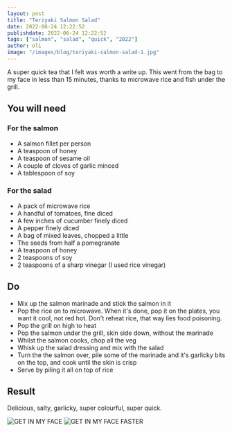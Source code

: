 ```yaml
---
layout: post
title: "Teriyaki Salmon Salad"
date: 2022-06-24 12:22:52
publishdate: 2022-06-24 12:22:52
tags: ["salmon", "salad", "quick", "2022"]
author: oli
image: "/images/blog/teriyaki-salmon-salad-1.jpg"
---
```


A super quick tea that I felt was worth a write up.  This went from the bag to my face in less than 15 minutes, thanks to microwave rice and fish under the grill.

## You will need

### For the salmon

* A salmon fillet per person
* A teaspoon of honey
* A teaspoon of sesame oil
* A couple of cloves of garlic minced
* A tablespoon of soy

### For the salad

* A pack of microwave rice
* A handful of tomatoes, fine diced
* A few inches of cucumber finely diced
* A pepper finely diced
* A bag of mixed leaves, chopped a little
* The seeds from half a pomegranate
* A teaspoon of honey
* 2 teaspoons of soy
* 2 teaspoons of a sharp vinegar (I used rice vinegar)

## Do

* Mix up the salmon marinade and stick the salmon in it
* Pop the rice on to microwave.  When it's done, pop it on the plates, you want it cool, not red hot.  Don't reheat rice, that way lies food poisoning.
* Pop the grill on high to heat
* Pop the salmon under the grill, skin side down, without the marinade
* Whilst the salmon cooks, chop all the veg
* Whisk up the salad dressing and mix with the salad
* Turn the the salmon over, pile some of the marinade and it's garlicky bits on the top, and cook until the skin is crisp
* Serve by piling it all on top of rice

## Result

Delicious, salty, garlicky, super colourful, super quick.


![GET IN MY FACE](/images/blog/teriyaki-salmon-salad-1.jpg)
![GET IN MY FACE FASTER](/images/blog/teriyaki-salmon-salad-1.jpg)